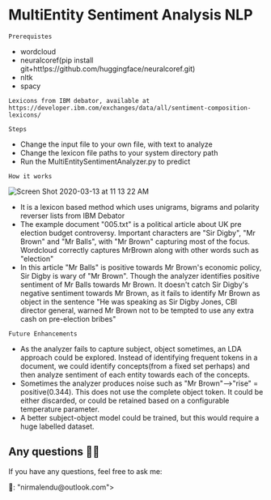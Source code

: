# MultiEntity Sentiment Analysis NLP

```
Prerequistes
```
* wordcloud
* neuralcoref(pip install git+htt!ps://github.com/huggingface/neuralcoref.git)
* nltk
* spacy

```Data
Lexicons from IBM debator, available at https://developer.ibm.com/exchanges/data/all/sentiment-composition-lexicons/
```

```
Steps
```
* Change the input file to your own file, with text to analyze
* Change the lexicon file paths to your system directory path
* Run the MultiEntitySentimentAnalyzer.py to predict 


```
How it works
```
![Screen Shot 2020-03-13 at 11 13 22 AM](https://user-images.githubusercontent.com/19767662/76586428-c1e8c000-651b-11ea-8202-edd005ea5974.png)
* It is a lexicon based method which uses unigrams, bigrams and polarity reverser lists from 
IBM Debator
* The example document "005.txt" is a political article about UK pre election budget controversy.
Important characters are "Sir Digby", "Mr Brown" and "Mr Balls", with "Mr Brown" capturing most of the focus. Wordcloud correctly captures MrBrown along with other words such as "election"
* In this article "Mr Balls" is positive towards Mr Brown's economic policy, Sir Digby is wary of "Mr Brown". Though the analyzer identifies positive sentiment of Mr Balls towards Mr Brown. It doesn't catch Sir Digby's negative sentiment towards Mr Brown, as it fails to identify Mr Brown as object in the sentence "He was speaking as Sir Digby Jones, CBI director general, warned Mr Brown not to be tempted to use any extra cash on pre-election bribes"

```
Future Enhancements
```
* As the analyzer fails to capture subject, object sometimes, an LDA approach could be explored. Instead of identifying frequent tokens in a document, we could identify concepts(from a fixed set perhaps) and then analyze sentiment of each entity towards each of the concepts.
* Sometimes the analyzer produces noise such as "Mr Brown"-->"rise" = positive(0.344). This does not use the complete object token. It could be either discarded, or could be retained based on a configurable temperature parameter.
* A better subject-object model could be trained, but this would require a huge labelled dataset.


## Any questions 👨‍💻
<p> If you have any questions, feel free to ask me: </p>
<p> 📧: "nirmalendu@outlook.com"></p>

